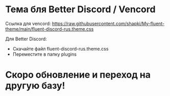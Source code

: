 # Тема бля Better Discord / Vencord
Ссылка для vencord: https://raw.githubusercontent.com/shapki/My-fluent-theme/main/fluent-discord-rus.theme.css

Для Better Discord:
- Скачайте файл fluent-discord-rus.theme.css
- Переместите в папку plugins

# Скоро обновление и переход на другую базу!
